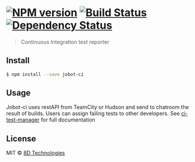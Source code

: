 #  [![NPM version][npm-image]][npm-url] [![Build Status][travis-image]][travis-url] [![Dependency Status][daviddm-image]][daviddm-url]

> Continuous Integration test reporter


## Install

```sh
$ npm install --save jobot-ci
```


## Usage
Jobot-ci uses restAPI from TeamCity or Hudson and send to chatroom the result of builds. 
Users can assign failing tests to other developers.
See [ci-test-manager](/scripts/ci-test-manager.coffee) for full documentation


## License

MIT © [8D Technologies](http://www.8d.com)


[npm-image]: https://badge.fury.io/js/jobot-ci.svg
[npm-url]: https://npmjs.org/package/jobot-ci
[travis-image]: https://travis-ci.org/scboucher/jobot-ci.svg?branch=master
[travis-url]: https://travis-ci.org/scboucher/jobot-ci
[daviddm-image]: https://david-dm.org/scboucher/jobot-ci.svg?theme=shields.io
[daviddm-url]: https://david-dm.org/scboucher/jobot-ci
